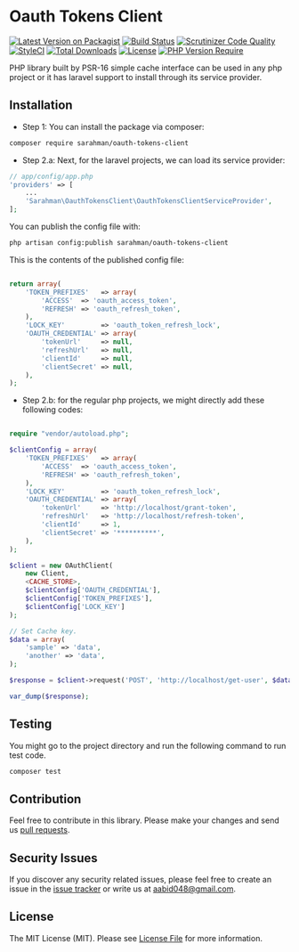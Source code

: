 # Oauth Tokens Client

[![Latest Version on Packagist](https://img.shields.io/packagist/v/sarahman/oauth-tokens-client.svg?style=flat-square)](https://packagist.org/packages/sarahman/oauth-tokens-client)
[![Build Status](https://img.shields.io/travis/com/sarahman/oauth-tokens-client/master.svg?style=flat-square)](https://travis-ci.org/sarahman/oauth-tokens-client)
[![Scrutinizer Code Quality](https://scrutinizer-ci.com/g/sarahman/oauth-tokens-client/badges/quality-score.png?b=master)](https://scrutinizer-ci.com/g/sarahman/oauth-tokens-client/?branch=master)
[![StyleCI](https://styleci.io/repos/999174630/shield)](https://styleci.io/repos/999174630)
[![Total Downloads](https://img.shields.io/packagist/dt/sarahman/oauth-tokens-client.svg?style=flat-square)](https://packagist.org/packages/sarahman/oauth-tokens-client)
[![License](http://poser.pugx.org/sarahman/oauth-tokens-client/license)](https://packagist.org/packages/sarahman/oauth-tokens-client)
[![PHP Version Require](http://poser.pugx.org/sarahman/oauth-tokens-client/require/php)](https://packagist.org/packages/sarahman/oauth-tokens-client)

PHP library built by PSR-16 simple cache interface can be used in any php project or it has laravel support to install through its service provider.

## Installation

- Step 1: You can install the package via composer:

``` bash
composer require sarahman/oauth-tokens-client
```

- Step 2.a: Next, for the laravel projects, we can load its service provider:

```php
// app/config/app.php
'providers' => [
    ...
    'Sarahman\OauthTokensClient\OauthTokensClientServiceProvider',
];
```

You can publish the config file with:

```bash
php artisan config:publish sarahman/oauth-tokens-client
```

This is the contents of the published config file:

```php

return array(
    'TOKEN_PREFIXES'   => array(
        'ACCESS'  => 'oauth_access_token',
        'REFRESH' => 'oauth_refresh_token',
    ),
    'LOCK_KEY'         => 'oauth_token_refresh_lock',
    'OAUTH_CREDENTIAL' => array(
        'tokenUrl'     => null,
        'refreshUrl'   => null,
        'clientId'     => null,
        'clientSecret' => null,
    ),
);
```

- Step 2.b: for the regular php projects, we might directly add these following codes:

```php

require "vendor/autoload.php";

$clientConfig = array(
    'TOKEN_PREFIXES'   => array(
        'ACCESS'  => 'oauth_access_token',
        'REFRESH' => 'oauth_refresh_token',
    ),
    'LOCK_KEY'         => 'oauth_token_refresh_lock',
    'OAUTH_CREDENTIAL' => array(
        'tokenUrl'     => 'http://localhost/grant-token',
        'refreshUrl'   => 'http://localhost/refresh-token',
        'clientId'     => 1,
        'clientSecret' => '**********',
    ),
);

$client = new OAuthClient(
    new Client,
    <CACHE_STORE>,
    $clientConfig['OAUTH_CREDENTIAL'],
    $clientConfig['TOKEN_PREFIXES'],
    $clientConfig['LOCK_KEY']
);

// Set Cache key.
$data = array(
    'sample' => 'data',
    'another' => 'data',
);

$response = $client->request('POST', 'http://localhost/get-user', $data);

var_dump($response);
```

## Testing

You might go to the project directory and run the following command to run test code.

``` bash
composer test
```

## Contribution

Feel free to contribute in this library. Please make your changes and send us [pull requests](https://github.com/sarahman/oauth-tokens-client/pulls).

## Security Issues

If you discover any security related issues, please feel free to create an issue in the [issue tracker](https://github.com/oauth-tokens-client/issues) or write us at [aabid048@gmail.com](mailto:aabid048@gmail.com).

## License

The MIT License (MIT). Please see [License File](LICENSE) for more information.
